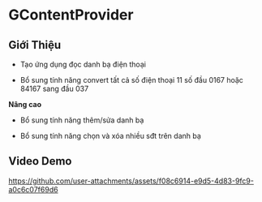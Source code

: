 # GContentProvider

## Giới Thiệu

- Tạo ứng dụng đọc danh bạ điện thoại

- Bổ sung tính năng convert tất cả số điện thoại 11 số đầu 0167 hoặc 84167 sang đầu 037

**Nâng cao**

- Bổ sung tính năng thêm/sửa danh bạ

- Bổ sung tính năng chọn và xóa nhiều sđt trên danh bạ

## Video Demo

https://github.com/user-attachments/assets/f08c6914-e9d5-4d83-9fc9-a0c6c07f69d6


